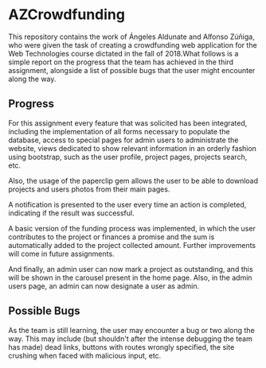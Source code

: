 # AZCrowdfunding

This repository contains the work of Ángeles Aldunate and Alfonso Zúñiga, who were given the task of creating a 
crowdfunding web application for the Web Technologies course dictated in the fall of 2018.What follows is a simple 
report on the progress that the team has achieved in the third assignment, alongside a list of possible bugs that the 
user might encounter along the way.

## Progress

For this assignment every feature that was solicited has been integrated, including the implementation of all forms 
necessary to populate the database, access to special pages for admin users to administrate the website, views 
dedicated to show relevant information in an orderly fashion using bootstrap, such as the user profile, project pages, 
projects search, etc.

Also, the usage of the paperclip gem allows the user to be able to download projects and users photos from their main 
pages. 

A notification is presented to the user every time an action is completed, indicating if the result was successful.

A basic version of the funding process was implemented, in which the user contributes to the project or finances a 
promise and the sum is automatically added to the project collected amount. Further improvements will come in future 
assignments.

And finally, an admin user can now mark a project as outstanding, and this will be shown in the carousel present in 
the home page. Also, in the admin users page, an admin can now designate a user as admin.

## Possible Bugs

As the team is still learning, the user may encounter a bug or two along the way. This may include (but shouldn't after 
the intense debugging the team has made) dead links, buttons with routes wrongly specified, the site crushing when faced
with malicious input, etc.

